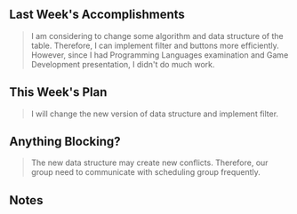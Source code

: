 ## Last Week's Accomplishments

> I am considering to change some algorithm and data structure of the table. Therefore, I can implement filter and buttons more efficiently.
However, since I had Programming Languages examination and Game Development presentation, I didn't do much work.   


## This Week's Plan

> I will change the new version of data structure and implement filter.

## Anything Blocking?

> The new data structure may create new conflicts. Therefore, our group need to communicate with scheduling group frequently.

## Notes

> 
